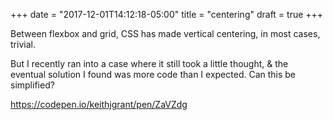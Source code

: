 +++
date = "2017-12-01T14:12:18-05:00"
title = "centering"
draft = true
+++

Between flexbox and grid, CSS has made vertical centering, in most cases, trivial.

But I recently ran into a case where it still took a little thought, & the eventual solution I found was more code than I expected. Can this be simplified?

https://codepen.io/keithjgrant/pen/ZaVZdg
